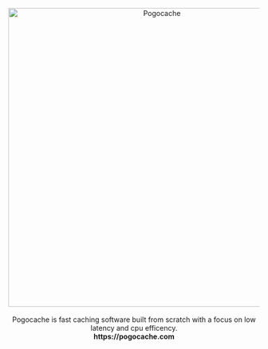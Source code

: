<p align="center">
<img alt="Pogocache" src=".github/images/logo.png" width="600">
<br><br>
Pogocache is fast caching software built from scratch with a focus on low latency and cpu efficency.<br>
<strong>https://pogocache.com</strong>
</p>
